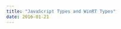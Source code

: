 ```yaml
---
title: "JavaScript Types and WinRT Types"
date: 2016-01-21
---
```

<div xmlns="http://www.w3.org/1999/xhtml"></div>
